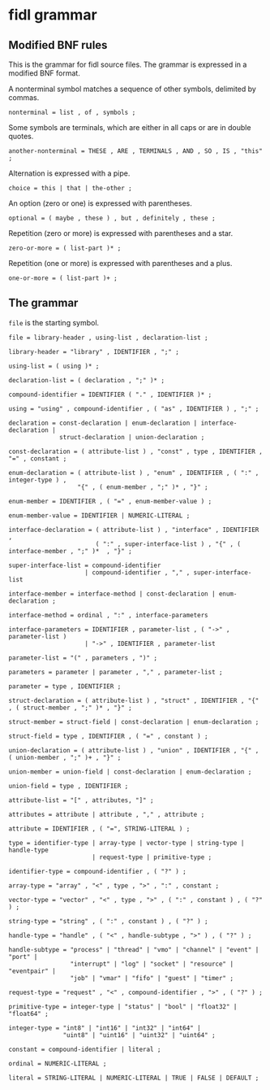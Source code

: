 # fidl grammar

## Modified BNF rules

This is the grammar for fidl source files. The grammar is expressed in
a modified BNF format.

A nonterminal symbol matches a sequence of other symbols, delimited by
commas.
```
nonterminal = list , of , symbols ;
```

Some symbols are terminals, which are either in all caps or are in
double quotes.
```
another-nonterminal = THESE , ARE , TERMINALS , AND , SO , IS , "this" ;
```

Alternation is expressed with a pipe.
```
choice = this | that | the-other ;
```

An option (zero or one) is expressed with parentheses.
```
optional = ( maybe , these ) , but , definitely , these ;
```

Repetition (zero or more) is expressed with parentheses and a star.
```
zero-or-more = ( list-part )* ;
```

Repetition (one or more) is expressed with parentheses and a plus.
```
one-or-more = ( list-part )+ ;
```

## The grammar

`file` is the starting symbol.

```
file = library-header , using-list , declaration-list ;

library-header = "library" , IDENTIFIER , ";" ;

using-list = ( using )* ;

declaration-list = ( declaration , ";" )* ;

compound-identifier = IDENTIFIER ( "." , IDENTIFIER )* ;

using = "using" , compound-identifier , ( "as" , IDENTIFIER ) , ";" ;

declaration = const-declaration | enum-declaration | interface-declaration |
              struct-declaration | union-declaration ;

const-declaration = ( attribute-list ) , "const" , type , IDENTIFIER , "=" , constant ;

enum-declaration = ( attribute-list ) , "enum" , IDENTIFIER , ( ":" , integer-type ) ,
                   "{" , ( enum-member , ";" )* , "}" ;

enum-member = IDENTIFIER , ( "=" , enum-member-value ) ;

enum-member-value = IDENTIFIER | NUMERIC-LITERAL ;

interface-declaration = ( attribute-list ) , "interface" , IDENTIFIER ,
                        ( ":" , super-interface-list ) , "{" , ( interface-member , ";" )*  , "}" ;

super-interface-list = compound-identifier
                     | compound-identifier , "," , super-interface-list

interface-member = interface-method | const-declaration | enum-declaration ;

interface-method = ordinal , ":" , interface-parameters

interface-parameters = IDENTIFIER , parameter-list , ( "->" , parameter-list )
                     | "->" , IDENTIFIER , parameter-list

parameter-list = "(" , parameters , ")" ;

parameters = parameter | parameter , "," , parameter-list ;

parameter = type , IDENTIFIER ;

struct-declaration = ( attribute-list ) , "struct" , IDENTIFIER , "{" , ( struct-member , ";" )* , "}" ;

struct-member = struct-field | const-declaration | enum-declaration ;

struct-field = type , IDENTIFIER , ( "=" , constant ) ;

union-declaration = ( attribute-list ) , "union" , IDENTIFIER , "{" , ( union-member , ";" )+ , "}" ;

union-member = union-field | const-declaration | enum-declaration ;

union-field = type , IDENTIFIER ;

attribute-list = "[" , attributes, "]" ;

attributes = attribute | attribute , "," , attribute ;

attribute = IDENTIFIER , ( "=", STRING-LITERAL ) ;

type = identifier-type | array-type | vector-type | string-type | handle-type
                       | request-type | primitive-type ;

identifier-type = compound-identifier , ( "?" ) ;

array-type = "array" , "<" , type , ">" , ":" , constant ;

vector-type = "vector" , "<" , type , ">" , ( ":" , constant ) , ( "?" ) ;

string-type = "string" , ( ":" , constant ) , ( "?" ) ;

handle-type = "handle" , ( "<" , handle-subtype , ">" ) , ( "?" ) ;

handle-subtype = "process" | "thread" | "vmo" | "channel" | "event" | "port" |
                 "interrupt" | "log" | "socket" | "resource" | "eventpair" |
                 "job" | "vmar" | "fifo" | "guest" | "timer" ;

request-type = "request" , "<" , compound-identifier , ">" , ( "?" ) ;

primitive-type = integer-type | "status" | "bool" | "float32" | "float64" ;

integer-type = "int8" | "int16" | "int32" | "int64" |
               "uint8" | "uint16" | "uint32" | "uint64" ;

constant = compound-identifier | literal ;

ordinal = NUMERIC-LITERAL ;

literal = STRING-LITERAL | NUMERIC-LITERAL | TRUE | FALSE | DEFAULT ;
```
